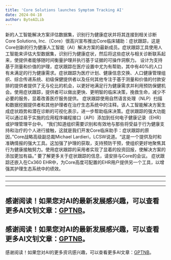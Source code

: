 ```yaml
---
title: 'Core Solutions launches Symptom Tracking AI'
date: 2024-04-18
author: ByteAILib
---
```


新的人工智能解决方案评估数据集，识别行为健康症状并将其连接到相关诊断
Core Solutions, Inc.（Core）很高兴宣布推出Core临床辅助：症状跟踪，这是Core创新的行为健康人工智能（AI）解决方案的最新成员。症状跟踪工具使用人工智能来评估大型数据集，识别行为健康症状，然后将这些症状与相关诊断联系起来，使提供者能够随时间衡量护理并执行基于证据的可操作洞察力。
设计为支持基于测量和价值的护理，症状跟踪在医疗设置中尤为有帮助，其中有40%的人口有未满足的行为健康需求。症状跟踪为医疗计划、健康信息交换、人口健康管理组织、综合传递系统、初级保健提供者以及任何其他专注于基于测量和价值的付款安排的提供者提供了无与伦比的机会，以更好地满足行为健康需求并利用预防保健机会。使用症状跟踪，提供者可以做出更快、更明智的临床决策，挽救生命，减少不必要的服务，显着改善医疗服务提供。
症状跟踪使用自然语言处理（NLP）扫描和数据挖掘提供者和其他护理者在治疗生态系统中的注释。该人工智能解决方案生成症状趋势和潜在诊断的可视化表示，进一步帮助临床决策。症状跟踪的强大功能可以通过易于实施的应用程序编程接口（API）添加到任何电子健康记录（EHR）或护理管理平台中。
“我们知道组织需要识别和有效地与那些将受益于行为健康支持和治疗的个人进行接触，这就是我们开发Core临床助手：症状跟踪的原因，”Core战略高级副总裁Michael Lardieri，LCSW说道。“这是一个提供及时和准确情报的强大工具。这加强了护理的获取，支持预防干预，使组织更好地聚焦其行为健康接触努力。使用症状跟踪的采用者实现了显着的投资回报，使解决方案的添加更加有益。”
要了解更多关于症状跟踪的信息，请安排与Core的会议。
症状跟踪还嵌入在Cx360 EHR中，为Core高度可配置的EHR用户提供另一个工具，以增强其护理生态系统中的绩效。

---
---

---
感谢阅读！如果您对AI的最新发展感兴趣，可以查看更多AI文钊文章：[GPTNB](https://gptnb.com)。
---
感谢阅读！如果您对AI的最新发展感兴趣，可以查看更多AI文钊文章：[GPTNB](https://gptnb.com)。
---
感谢阅读！如果您对AI的更多资讯感兴趣，可以查看更多AI文章：[GPTNB](https://gptnb.com)。